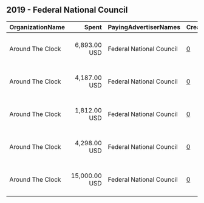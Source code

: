 ## 2019 - Federal National Council 
|OrganizationName|Spent|PayingAdvertiserNames|CreativeUrls|Impressions|Genders|AgeBrackets|CountryCodes|BillingAddresses|CandidateBallotInformation|
|:---|---:|:---|:---|---:|:---|:---|:---|:---|:---|
|Around The Clock|6,893.00 USD|Federal National Council|[0](https://www.snap.com/political-ads/asset/f058dd4aa9c18efbdbd47e975ec20bdb62a9ceb525c91debf3c27bd55bae4f17?mediaType=mp4)|3,251,748||18+|united arab emirates|"Business Central Tower A, Office 2304A, Dubai Media City,Dubai,501918,AE"||
|Around The Clock|4,187.00 USD|Federal National Council|[0](https://www.snap.com/political-ads/asset/9e88f41dd158ac5f1b0e41c727ae736ec30aa4da8804a5444d7e53cc78e0810f?mediaType=jpg)|1,183,287||18+|united arab emirates|"Business Central Tower A, Office 2304A, Dubai Media City,Dubai,501918,AE"||
|Around The Clock|1,812.00 USD|Federal National Council|[0](https://www.snap.com/political-ads/asset/f058dd4aa9c18efbdbd47e975ec20bdb62a9ceb525c91debf3c27bd55bae4f17?mediaType=mp4)|484,969||18+|united arab emirates|"Business Central Tower A, Office 2304A, Dubai Media City,Dubai,501918,AE"||
|Around The Clock|4,298.00 USD|Federal National Council|[0](https://www.snap.com/political-ads/asset/066d90f4b0176532ad2cd5989f7b8a8621df714f3cbdeb9a1b6db43f06cda25e?mediaType=png)|7,336,680||18+|united arab emirates|"Business Central Tower A, Office 2304A, Dubai Media City,Dubai,501918,AE"||
|Around The Clock|15,000.00 USD|Federal National Council|[0](https://www.snap.com/political-ads/asset/6f8b60f70e16634ac49fe33326ba2fb7e8a9ea1362cff663265099394c7eecf1?mediaType=mp4)|4,066,461||18+|united arab emirates|"Business Central Tower A, Office 2304A, Dubai Media City,Dubai,501918,AE"||
